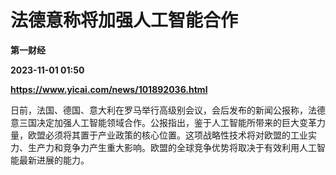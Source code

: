# 法德意称将加强人工智能合作
**第一财经**

**2023-11-01 01:50**

**https://www.yicai.com/news/101892036.html**

日前，法国、德国、意大利在罗马举行高级别会议，会后发布的新闻公报称，法德意三国决定加强人工智能领域合作。公报指出，鉴于人工智能所带来的巨大变革力量，欧盟必须将其置于产业政策的核心位置。这项战略性技术将对欧盟的工业实力、生产力和竞争力产生重大影响。欧盟的全球竞争优势将取决于有效利用人工智能最新进展的能力。